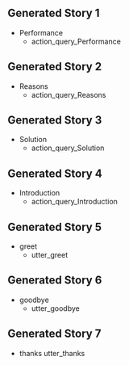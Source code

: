## Generated Story 1
* Performance
	- action_query_Performance

## Generated Story 2
* Reasons
	- action_query_Reasons

## Generated Story 3
* Solution
	- action_query_Solution

## Generated Story 4
* Introduction
	- action_query_Introduction

## Generated Story 5
* greet
	- utter_greet

## Generated Story 6
* goodbye
	- utter_goodbye


## Generated Story 7
* thanks
	utter_thanks
